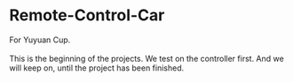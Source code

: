 # Remote-Control-Car
For Yuyuan Cup.
<br/>
<br/>
This is the beginning of the projects. We test on the controller first. And we will keep on, until the project has been finished.
